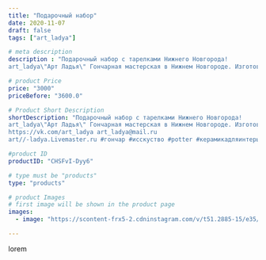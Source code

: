 ```yaml
---
title: "Подарочный набор"
date: 2020-11-07
draft: false
tags: ["art_ladya"]

# meta description
description : "Подарочный набор с тарелками Нижнего Новгорода! 
art_ladya\"Арт Ладья\" Гончарная мастерская в Нижнем Новгороде. Изготовление керамики и мастер//-классы по обуч"

# product Price
price: "3000"
priceBefore: "3600.0"

# Product Short Description
shortDescription: "Подарочный набор с тарелками Нижнего Новгорода! 
art_ladya\"Арт Ладья\" Гончарная мастерская в Нижнем Новгороде. Изготовление керамики и мастер//-классы по обучению. 
https://vk.com/art_ladya art_ladya@mail.ru 
art//-ladya.Livemaster.ru #гончар #исскуство #potter #керамикадляинтерьера #керамикаручнаяработа #гончарнаямастерская #сувениры #handmade #посудаизглины #керамика #гончарнаяпосуда #эксклюзивнаякерамика #dishes #decor #ceramicar #сувенир #claygoods #футбольныйстадион #earthenware #ceramic #design #restaurant #ceramicart #нижнийновгород #авторскаякерамика #bowl #dish #тарелка #plate"

#product ID
productID: "CHSFvI-Dyy6"

# type must be "products"
type: "products"

# product Images
# first image will be shown in the product page
images:
  - image: "https://scontent-frx5-2.cdninstagram.com/v/t51.2885-15/e35/123770255_676851329868921_6253127466688502063_n.jpg?_nc_ht=scontent-frx5-2.cdninstagram.com&_nc_cat=109&_nc_ohc=IfBzBW2vztgAX8zQxQH&edm=APU89FABAAAA&ccb=7-4&oh=ccce5b338d61c023bd4d47792617ac37&oe=612C2442&_nc_sid=86f79a&ig_cache_key=MjQzNzAzNTU3ODAzOTkzODIzNA%3D%3D.2-ccb7-4"

---
```

lorem

